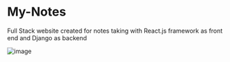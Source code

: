 # My-Notes
Full Stack website created for notes taking with React.js framework as front end and Django as backend

![image](https://github.com/DSam327/My-Notes/assets/113661235/1571a3d5-071d-4078-b1a9-7c621ff492b5)
